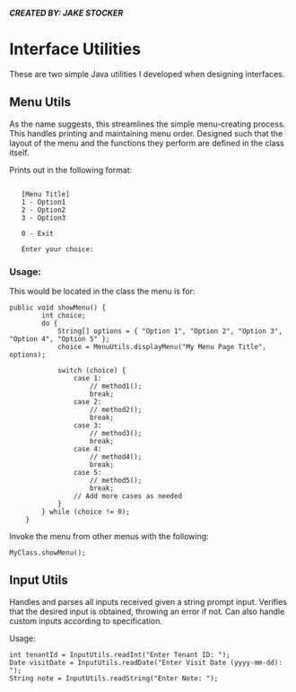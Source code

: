 ***CREATED BY: JAKE STOCKER***

# Interface Utilities

These are two simple Java utilities I developed when designing interfaces.

## Menu Utils

As the name suggests, this streamlines the simple menu-creating process.
This handles printing and maintaining menu order.
Designed such that the layout of the menu and the functions they perform
are defined in the class itself. 

Prints out in the following format:

```

   [Menu Title]
   1 - Option1
   2 - Option2
   3 - Option3
   
   0 - Exit
  
   Enter your choice: 
 ```

### Usage:
This would be located in the class the menu is for:

```
public void showMenu() {
        int choice;
        do {
            String[] options = { "Option 1", "Option 2", "Option 3", "Option 4", "Option 5" };
            choice = MenuUtils.displayMenu("My Menu Page Title", options);

            switch (choice) {
                case 1:
                    // method1();
                    break;
                case 2:
                    // method2();
                    break;
                case 3:
                    // method3();
                    break;
                case 4:
                    // method4();
                    break;
                case 5:
                    // method5();
                    break;
                // Add more cases as needed
            }
        } while (choice != 0);
    }
```

Invoke the menu from other menus with the following:

```
MyClass.showMenu();
```

## Input Utils

Handles and parses all inputs received given a string prompt input.
Verifies that the desired input is obtained, throwing an error if not.
Can also handle custom inputs according to specification.

Usage:

```
int tenantId = InputUtils.readInt("Enter Tenant ID: ");
Date visitDate = InputUtils.readDate("Enter Visit Date (yyyy-mm-dd): ");
String note = InputUtils.readString("Enter Note: ");
```
